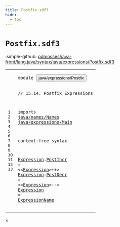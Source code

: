 ```yaml
---
title: Postfix.sdf3
hide:
  - toc
---
```


# `Postfix.sdf3`

:simple-github: [pdmosses/java-front/lang.java/syntax/java/expressions/Postfix.sdf3]

[pdmosses/java-front/lang.java/syntax/java/expressions/Postfix.sdf3]: https://github.com/pdmosses/java-front/blob/master/lang.java/syntax/java/expressions/Postfix.sdf3 "The source file on GitHub"

<div class="sdf3"><table class="highlighttable"><tbody><tr><td class="linenos"><div class="linenodiv"><pre><span></span>1
2
3
4
5
6
7
8
9
10
11
12
13
</pre></div></td>
<td class="code"><pre><code><span class="keyword">module</span> <button class="modal-open" id="java/expressions/Postfix_1_8" title="Multi-file references" data-urls="../Disambiguation.sdf3/#java/expressions/Postfix_5_3 line 5; ../Main.sdf3/#java/expressions/Postfix_14_3 line 14">java/expressions/Postfix</button>

<span class="layout">// 15.14. Postfix Expressions</span>

<span class="keyword">imports</span>
  <a href="../../names/Names.sdf3/#java/names/Names_1_8" id="java/names/Names_6_3" title="Defined at ../../names/Names.sdf3 line 1">java/names/Names</a>
  <a href="../Main.sdf3/#java/expressions/Main_1_8" id="java/expressions/Main_7_3" title="Defined at ../Main.sdf3 line 1">java/expressions/Main</a>

<span class="keyword">context-free syntax</span>
  
  <a href="#Expression_11_27" id="Expression_11_3" title="Referenced at line 11, 12">Expression</a>.<span class="cons_Constructor"><a href="../Disambiguation.sdf3/#PostIncr_27_16" id="PostIncr_11_14" title="Referenced at ../Disambiguation.sdf3 line 27, 60">PostIncr</a></span> = &lt;&lt;<a href="#Expression_11_3" id="Expression_11_27" title="Defined at line 11, 12, 13">Expression</a>&gt;<span class="cons_String">++</span>&gt;
  <a href="#Expression_11_27" id="Expression_12_3" title="Referenced at line 11, 12">Expression</a>.<span class="cons_Constructor"><a href="../Disambiguation.sdf3/#PostDecr_28_16" id="PostDecr_12_14" title="Referenced at ../Disambiguation.sdf3 line 28, 61">PostDecr</a></span> = &lt;&lt;<a href="#Expression_11_3" id="Expression_12_27" title="Defined at line 11, 12, 13">Expression</a>&gt;<span class="cons_String">--</span>&gt;
  <a href="#Expression_11_27" id="Expression_13_3" title="Referenced at line 11, 12">Expression</a> = <a href="../../names/Names.sdf3/#ExpressionName_13_3" id="ExpressionName_13_16" title="Defined at ../../names/Names.sdf3 line 13, 25, 26">ExpressionName</a>
</code></pre></td></tr></tbody></table></div>

<div id="modal">
  <div id="modal-content">
    <span id="modal-close">&times;</span>
    <h2 id="modal-h2"></h2>
    <p  id="modal-p"></p>
    <ul id="modal-ul"></ul>
  </div>
</div>
